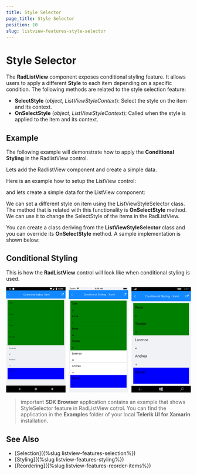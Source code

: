 ```yaml
---
title: Style Selector
page_title: Style Selector
position: 10
slug: listview-features-style-selector
---
```


# Style Selector

The **RadListView** component exposes conditional styling feature. It allows users to apply a different **Style** to each item depending on a specific condition. The following methods are related to the style selection feature: 
	
- **SelectStyle** (*object*, *ListViewStyleContext*): Select the style on the item and its context. 
- **OnSelectStyle** (*object*, *ListViewStyleContext*): Called when the style is applied to the item and its context.


## Example

The following example will demonstrate how to apply the **Conditional Styling** in the RadlistView control.

Lets add the RadlistView component and create a simple data.

Here is an example how to setup the ListView control:

<snippet id='listview-gettingstarted-listview-xaml'>
<snippet id='listview-gettingstarted-listview-csharp'>

and lets create a simple data for the ListView component:

<snippet id='listview-gettingstarted-source'>


We can set a different style on item using the ListViewStyleSelector class. The method that is related with this functionality is **OnSelectStyle** method. We can use it to change the SelectStyle of the items in the RadListView.

You can create a class deriving from the **ListViewStyleSelector** class and you can override its **OnSelectStyle** method. A sample implementation is shown below: 

<snippet id='listview-features-onselectstyle'>

## Conditional Styling

This is how the **RadListView** control will look like when conditional styling is used.

![StyleSelector](images/listview-features-style-selector.png "Style Selector")

>important **SDK Browser** application contains an example that shows StyleSelector feature in RadListView cotrol. You can find the application in the **Examples** folder of your local **Telerik UI for Xamarin** installation.

## See Also

- [Selection]({%slug listview-features-selection%})
- [Styling]({%slug listview-features-styling%})
- [Reordering]({%slug listview-features-reorder-items%})
